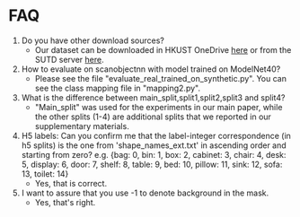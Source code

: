 # FAQ
1. Do you have other download sources?
    * Our dataset can be downloaded in HKUST OneDrive [here](https://gohkust-my.sharepoint.com/:f:/g/personal/saikit_ust_hk/EqRFLP5XEihCt_PFIHyPNO8BsKb7r8S5V5ELaCqk7UdDTQ?e=FX2OPF) or from the SUTD server [here](http://103.24.77.34:8080/scanobjectnn/).
2. How to evaluate on scanobjectnn with model trained on ModelNet40?
    * Please see the file "evaluate_real_trained_on_synthetic.py". You can see the class mapping file in "mapping2.py".
3. What is the difference between main_split,split1,split2,split3 and split4?
    * "Main_split" was used for the experiments in our main paper, while the other splits (1-4) are additional splits that we reported in our supplementary materials.
4. H5 labels: Can you confirm me that the label-integer correspondence (in h5 splits) is the one from 'shape_names_ext.txt' in ascending order and starting from zero?
e.g.
{bag: 0, bin: 1, box: 2, cabinet: 3, chair: 4, desk: 5, display: 6, door: 7, shelf: 8, table: 9, bed:	10, pillow: 11, sink:	12, sofa:	13, toilet:	14}
    * Yes, that is correct.
5. I want to assure that you use -1 to denote background in the mask.
    * Yes, that's right.
